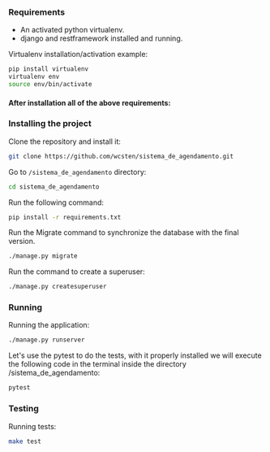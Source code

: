 ### Requirements

* An activated python virtualenv.
* django and restframework installed and running.

Virtualenv installation/activation example:
```bash
pip install virtualenv
virtualenv env
source env/bin/activate
```

#### After installation all of the above requirements:

### Installing the project

Clone the repository and install it:

```bash 
git clone https://github.com/wcsten/sistema_de_agendamento.git
```

Go to `/sistema_de_agendamento` directory:

```bash
cd sistema_de_agendamento
```

Run the following command:

```bash
pip install -r requirements.txt
```

Run the Migrate command to synchronize the database with the final version.

```bash
./manage.py migrate
```
Run the command to create a superuser:
```bash
./manage.py createsuperuser
```

### Running

Running the application:
```bash
./manage.py runserver
```

Let's use the pytest to do the tests, with it properly installed we will execute the following code in the terminal inside the directory
/sistema_de_agendamento:

```bash
pytest
```

### Testing

Running tests:

```bash
make test
```